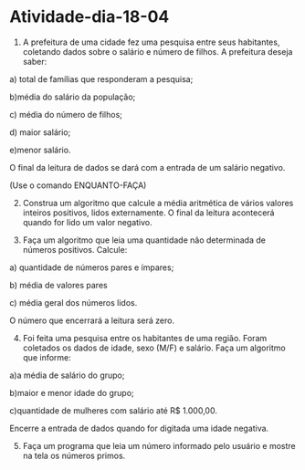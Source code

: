 # Atividade-dia-18-04
1. A prefeitura de uma cidade fez uma pesquisa entre seus habitantes, coletando dados sobre o salário e número de filhos. A prefeitura deseja saber:  

a) total de famílias que responderam a pesquisa;

b)média do salário da população;

c) média do número de filhos;

d) maior salário;

e)menor salário.

O final da leitura de dados se dará com a entrada de um salário negativo.

(Use o comando ENQUANTO-FAÇA)

2. Construa um algoritmo que calcule a média aritmética de vários valores inteiros positivos, lidos externamente. O final da leitura acontecerá quando for lido um valor negativo.

3. Faça um algoritmo que leia uma quantidade não determinada de números positivos. Calcule:

a) quantidade de números pares e ímpares;

b) média de valores pares

c) média geral dos números lidos.

O número que encerrará a leitura será zero.

4. Foi feita uma pesquisa entre os habitantes de uma região. Foram coletados os dados de idade, sexo (M/F) e salário. Faça um algoritmo que informe: 

a)a média de salário do grupo;

b)maior e menor idade do grupo;

c)quantidade de mulheres com salário até R$ 1.000,00.

Encerre a entrada de dados quando for digitada uma idade negativa.

5. Faça
um programa que leia um número informado pelo usuário e mostre na tela os números primos.
